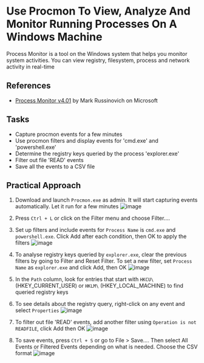 # Use Procmon To View, Analyze And Monitor Running Processes On A Windows Machine
Process Monitor is a tool on the Windows system that helps you monitor system activities. You can view registry, filesystem, process and network activity in real-time

## References
- [Process Monitor v4.01](https://learn.microsoft.com/en-us/sysinternals/downloads/procmon) by Mark Russinovich on Microsoft

## Tasks
- Capture procmon events for a few minutes
- Use procmon filters and display events for 'cmd.exe' and 'powershell.exe'
- Determine the registry keys queried by the process 'explorer.exe'
- Filter out file 'READ' events
- Save all the events to a CSV file


## Practical Approach
1. Download and launch `Procmon.exe` as admin. It will start capturing events automatically. Let it run for a few minutes
   ![image](https://github.com/user-attachments/assets/b8bea60c-9bc7-42d2-babf-1e5d5e102ea7)

2. Press `Ctrl + L` or click on the Filter menu and choose Filter....
3. Set up filters and include events for `Process Name` is `cmd.exe` and `powershell.exe`. Click Add after each condition, then OK to apply the filters
   ![image](https://github.com/user-attachments/assets/1104fd40-0797-47fa-bc28-06247fc44055)

4. To analyse registry keys queried by `explorer.exe`, clear the previous filters by going to Filter and Reset Filter. To set a new filter, set `Process Name` as `explorer.exe` and click Add, then OK
   ![image](https://github.com/user-attachments/assets/6f5e0ca5-9b12-4dc5-bf1c-b57da69c5aaa)

5. In the `Path` column, look for entries that start with `HKCU\` (HKEY_CURRENT_USER) or `HKLM\` (HKEY_LOCAL_MACHINE) to find queried registry keys
6. To see details about the registry query, right-click on any event and select `Properties`
   ![image](https://github.com/user-attachments/assets/16aa07ac-9ea1-499a-9b7f-f92e46149c50)

7. To filter out file 'READ' events, add another filter using `Operation is not READFILE`, click Add then OK
   ![image](https://github.com/user-attachments/assets/e38398da-47ec-4930-8a1e-482c55128a0b)

8. To save events, press `Ctrl + S` or go to File > Save.... Then select All Events or Filtered Events depending on what is needed. Choose the CSV format
   ![image](https://github.com/user-attachments/assets/95314799-0edf-4f99-a802-d33e66c395a1)

   
